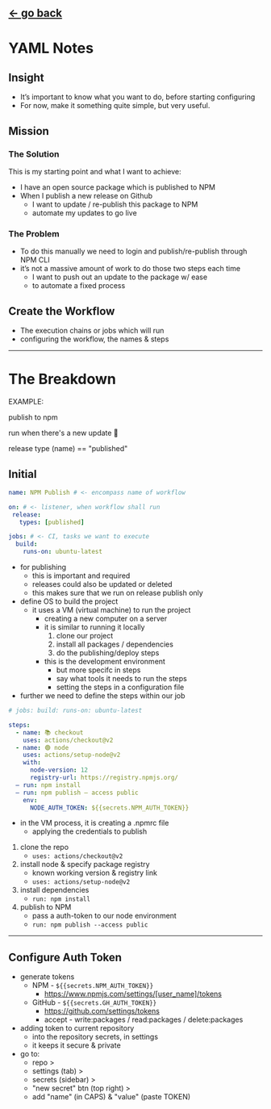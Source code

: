 [← go back](../README.md)
---
# YAML Notes

## Insight
- It’s important to know what you want to do, before starting configuring 
- For now, make it something quite simple, but very useful.

## Mission

### The Solution
This is my starting point and what I want to achieve:

- I have an open source package which is published to NPM
- When I publish a new release on Github 
  - I want to update / re-publish this package to NPM
  - automate my updates to go live

### The Problem
- To do this manually we need to login and publish/re-publish through NPM CLI
- it’s not a massive amount of work to do those two steps each time 
  - I want to push out an update to the package w/ ease
  - to automate a fixed process

## Create the Workflow
- The execution chains or jobs which will run
- configuring the workflow, the names & steps

---

# The Breakdown

EXAMPLE: 

publish to npm

run when there's a new update 🚀

release type (name) == "published"

## Initial
```yml
name: NPM Publish # <- encompass name of workflow

on: # <- listener, when workflow shall run
 release:
   types: [published]

jobs: # <- CI, tasks we want to execute
  build:
    runs-on: ubuntu-latest
```
- for publishing
  - this is important and required 
  - releases could also be updated or deleted 
  - this makes sure that we run on release publish only
- define OS to build the project
  - it uses a VM (virtual machine) to run the project
    - creating a new computer on a server
    - it is similar to running it locally
      1. clone our project
      2. install all packages / dependencies
      3. do the publishing/deploy steps
    - this is the development environment
      - but more specifc in steps
      - say what tools it needs to run the steps
      - setting the steps in a configuration file
- further we need to define the steps within our job

```yml
# jobs: build: runs-on: ubuntu-latest

steps:
  - name: 📚 checkout
    uses: actions/checkout@v2
  - name: 🟢 node
    uses: actions/setup-node@v2
    with:
      node-version: 12
      registry-url: https://registry.npmjs.org/
  — run: npm install
  — run: npm publish — access public
    env:
      NODE_AUTH_TOKEN: ${{secrets.NPM_AUTH_TOKEN}}
```
- in the VM process, it is creating a .npmrc file
  - applying the credentials to publish 
1. clone the repo
   - `uses: actions/checkout@v2`
2. install node & specify package registry
   - known working version & registry link
   - `uses: actions/setup-node@v2`
3. install dependencies
   - `run: npm install`
4. publish to NPM
   - pass a auth-token to our node environment
   - `run: npm publish --access public`

---

## Configure Auth Token
- generate tokens
  - NPM - `${{secrets.NPM_AUTH_TOKEN}}`
    - https://www.npmjs.com/settings/[user_name]/tokens
  - GitHub - `${{secrets.GH_AUTH_TOKEN}}`
    - https://github.com/settings/tokens
    - accept - write:packages / read:packages / delete:packages
- adding token to current repository
  - into the repository secrets, in settings
  - it keeps it secure & private
- go to:
  - repo > 
  - settings (tab) > 
  - secrets (sidebar) >
  - "new secret" btn (top right) >
  - add "name" (in CAPS) & "value" (paste TOKEN)